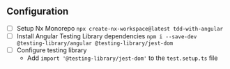 ## Configuration

- [ ] Setup Nx Monorepo `npx create-nx-workspace@latest tdd-with-angular`
- [ ] Install Angular Testing Library dependencies `npm i --save-dev @testing-library/angular @testing-library/jest-dom`
- [ ] Configure testing library
  - Add `import '@testing-library/jest-dom'` to the `test.setup.ts` file

